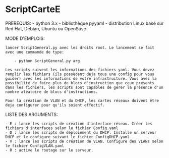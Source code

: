 # ScriptCarteE
PREREQUIS:
    - python 3.x
    - bibliothèque pyyaml
    - distribution Linux basé sur Red Hat, Debian, Ubuntu ou OpenSuse

MODE D'EMPLOIS:

    lancer ScriptGeneral.py avec les droits root. Le lancement se fait avec une commande de type:

        - python ScriptGeneral.py arg

    Les scripts suivent les informations des fichiers yaml. Vous devez remplir les fichiers (ils possèdent deja tous une config pour vous guider) avec les informations de votre infrastructure. Vous avez la possibilité de faire plus de blocs d'instruction que ceux présents dans les fichiers, les scripts sont capables de gérer la présence d'un nombre aléatoire de blocs d'instructions.

    Pour la création de VLAN et du DHCP, les cartes réseaux doivent être deja configurer pour qu'ils soient effectif.

LISTE DES ARGUMENTS:

    - E : lance les scripts de création d'interface réseau. Créer les fichiers d'interfaces selon le fichier Config.yaml
    - D : lance les scripts de déploiement du DHCP. Installe un serveur DHCP et le configure suivant le fichier ConfigDHCP.yaml
    - V : lance les scripts de création de VLAN. Configure des VLANs selon le fichier ConfigVLAN.yaml
    - R : active le routage sur le serveur.